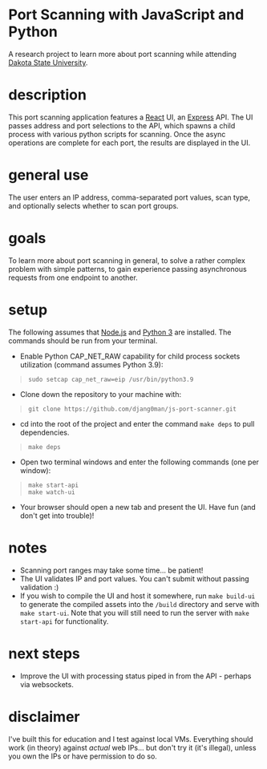 Port Scanning with JavaScript and Python
===
A research project to learn more about port scanning while attending [Dakota State University](https://dsu.edu).

description
===
This port scanning application features a [React](https://reactjs.org) UI, an [Express](https://expressjs.com/) API. The UI passes address and port selections to the API, which spawns a child process with various python scripts for scanning. Once the async operations are complete for each port, the results are displayed in the UI.

general use
===
The user enters an IP address, comma-separated port values, scan type, and optionally selects whether to scan port groups. 

goals
===
To learn more about port scanning in general, to solve a rather complex problem with simple patterns, to gain experience passing asynchronous requests from one endpoint to another.

setup
===
The following assumes that [Node.js](https://nodejs.org/en/) and [Python 3](https://www.python.org/) are installed. The commands should be run from your terminal.

* Enable Python CAP_NET_RAW capability for child process sockets utilization (command assumes Python 3.9):
> `sudo setcap cap_net_raw=eip /usr/bin/python3.9`

* Clone down the repository to your machine with:
> `git clone https://github.com/djang0man/js-port-scanner.git`

* cd into the root of the project and enter the command `make deps` to pull dependencies.
> `make deps`

* Open two terminal windows and enter the following commands (one per window):
> `make start-api`<br />
> `make watch-ui`<br />

* Your browser should open a new tab and present the UI. Have fun (and don't get into trouble)!<br />

notes
===
* Scanning port ranges may take some time... be patient!
* The UI validates IP and port values. You can't submit without passing validation :)
* If you wish to compile the UI and host it somewhere, run `make build-ui` to generate the compiled assets into the `/build` directory and serve with `make start-ui`. Note that you will still need to run the server with `make start-api` for functionality.

next steps
===
* Improve the UI with processing status piped in from the API - perhaps via websockets.

disclaimer
===
I've built this for education and I test against local VMs. Everything should work (in theory) against *actual* web IPs... but don't try it (it's illegal), unless you own the IPs or have permission to do so.

